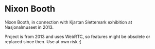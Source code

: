 # Nixon Booth
Nixon Booth, in connection with Kjartan Slettemark exhibition at Nasjonalmuseet in 2013.

Project is from 2013 and uses WebRTC, so features might be obsolete or replaced since then. Use at own risk :)
